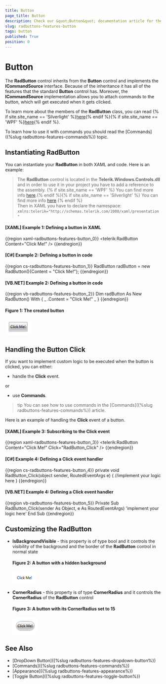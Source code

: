 ```yaml
---
title: Button
page_title: Button
description: Check our &quot;Button&quot; documentation article for the RadButtons {{ site.framework_name }} control.
slug: radbuttons-features-button
tags: button
published: True
position: 0
---
```


# Button

The __RadButton__ control inherits from the __Button__ control and implements the __ICommandSource__ interface. Because of the inheritance it has all of the features that the standard __Button__ control has. Moreover, the __ICommandSource__ implementation allows you to attach commands to the button, which will get executed when it gets clicked.	  

To learn more about the members of the __RadButton__ class, you can read {% if site.site_name == 'Silverlight' %}[here](http://www.telerik.com/help/silverlight/allmembers_t_telerik_windows_controls_radbutton.html){% endif %}{% if site.site_name == 'WPF' %}[here](http://www.telerik.com/help/wpf/allmembers_t_telerik_windows_controls_radbutton.html){% endif %}.

To learn how to use it with commands you should read the [Commands]({%slug radbuttons-features-commands%}) topic.	  

## Instantiating RadButton

You can instantiate your __RadButton__ in both XAML and code. Here is an example:		

> The __RadButton__ control is located in the __Telerik.Windows.Controls.dll__ and in order to use it in your project you have to add a reference to the assembly. {% if site.site_name == 'WPF' %} You can find more info [here](http://www.telerik.com/help/wpf/installation-installing-controls-dependencies-wpf.html).{% endif %}{% if site.site_name == 'Silverlight' %} You can find more info [here](http://www.telerik.com/help/silverlight/installation-installing-controls-dependencies.html).{% endif %} <br/> Then in XAML you have to declare the namespace: `xmlns:telerik="http://schemas.telerik.com/2008/xaml/presentation"`

#### __[XAML] Example 1: Defining a button in XAML__  
{{region xaml-radbuttons-features-button_0}}
	<telerik:RadButton Content="Click Me!" />
{{endregion}}

#### __[C#] Example 2: Defining a button in code__  
{{region cs-radbuttons-features-button_1}}
	RadButton radButton = new RadButton(){Content = "Click Me!"};
{{endregion}}

#### __[VB.NET] Example 2: Defining a button in code__  
{{region vb-radbuttons-features-button_2}}
	Dim radButton As New RadButton() With { _
	    .Content = "Click Me!" _
	}
{{endregion}}

#### __Figure 1: The created button__
![The created button](images/radbuttons-features-button-0.png)

## Handling the Button Click

If you want to implement custom logic to be executed when the button is clicked, you can either:

* handle the __Click__ event.		  

or

* use __Commands__.		  

>tip You can see how to use commands in the [Commands]({%slug radbuttons-features-commands%}) article.
		
Here is an example of handling the __Click__ event of a button.		

#### __[XAML] Example 3: Subscribing to the Click event__  
{{region xaml-radbuttons-features-button_3}}
	<telerik:RadButton Content="Click Me!" Click="RadButton_Click" />
{{endregion}}

#### __[C#] Example 4: Defining a Click event handler__  
{{region cs-radbuttons-features-button_4}}
	private void RadButton_Click(object sender, RoutedEventArgs e)
	{
	    //implement your logic here
	}
{{endregion}}

#### __[VB.NET] Example 4: Defining a Click event handler__  
{{region vb-radbuttons-features-button_5}}
	Private Sub RadButton_Click(sender As Object, e As RoutedEventArgs)
	    'implement your logic here'
	End Sub
{{endregion}}

## Customizing the RadButton

* __IsBackgroundVisible__ - this property is of type bool and it controls the visibility of the background and the border of the __RadButton__ control in normal state	
	#### __Figure 2: A button with a hidden background__
	![A button with a hidden background](images/radbuttons-features-button-1.png)	  

* __CornerRadius__ - this property is of type __CornerRadius__ and it controls the __CornerRadius__ of the __RadButton__ control	
	#### __Figure 3: A button with its CornerRadius set to 15__
	![A button with its CornerRadius set to 15](images/radbuttons-features-button-2.png)	  

## See Also
 * [DropDown Button]({%slug radbuttons-features-dropdown-button%})
 * [Commands]({%slug radbuttons-features-commands%})
 * [Appearance]({%slug radbuttons-features-appearance%})
 * [Toggle Button]({%slug radbuttons-features-toggle-button%})